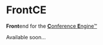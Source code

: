 # FrontCE
**Front**end for the [**C**onference **E**ngine&trade; ](http://science24.com/conferences/)

Available soon...
